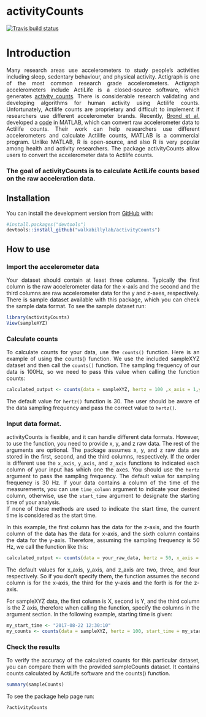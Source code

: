 
<!-- README.md is generated from README.Rmd. Please edit that file -->

<style>
body {
text-align: justify}
</style>

# activityCounts

<!-- badges: start -->

[![Travis build
status](https://travis-ci.org/walkabillylab/activityCounts.svg?branch=master)](https://travis-ci.org/walkabillylab/activityCounts)
<!-- badges: end -->

# Introduction

Many research areas use accelerometers to study people’s activities
including sleep, sedentary behaviour, and physical activity. Actigraph
is one of the most common research grade accelerometers. Actigraph
accelerometers include ActiLife is a closed-source software, which
generates [activity
counts](https://s3.amazonaws.com/actigraphcorp.com/wp-content/uploads/2017/11/26205758/ActiGraph-White-Paper_What-is-a-Count_.pdf).
There is considerable research validating and developing algorithms for
human activity using Actilife counts. Unfortunately, Actilife counts are
proprietary and difficult to implement if researchers use different
accelerometer brands. Recently, [Brond et
al.](https://www.ncbi.nlm.nih.gov/pubmed/28604558) developed a
[code](https://github.com/jbrond/ActigraphCounts) in MATLAB, which can
convert raw accelerometer data to Actilife counts. Their work can help
researchers use different accelerometers and calculate Actilife counts,
MATLAB is a commercial program. Unlike MATLAB, R is open-source, and
also R is very popular among health and activity researchers. The
package activityCounts allow users to convert the accelerometer data to
Actilife
counts.

### The goal of activityCounts is to calculate ActiLife counts based on the raw acceleration data.

## Installation

You can install the development version from
[GitHub](https://github.com/) with:

``` r
#install.packages("devtools")
devtools::install_github("walkabillylab/activityCounts")
```

## How to use

### Import the accelerometer data

Your dataset should contain at least three columns. Typically the first
column is the raw accelerometer data for the x-axis and the second and
the third columns are raw accelerometer data for the y and z-axes,
respectively. There is sample dataset available with this package, which
you can check the sample data format. To see the sample dataset run:

``` r
library(activityCounts)
View(sampleXYZ)
```

### Calculate counts

To calculate counts for your data, use the `counts()` function. Here is
an example of using the counts() function. We use the included sampleXYZ
dataset and then call the `counts()` function. The sampling frequency of
our data is 100Hz, so we need to pass this value when calling the
function counts:

``` r
calculated_output <- counts(data = sampleXYZ, hertz = 100 ,x_axis = 1,y_axis = 2,z_axis = 3)
```

The default value for `hertz()` function is 30. The user should be aware
of the data sampling frequency and pass the correct value to `hertz()`.

### Input data format.

activityCounts is flexible, and it can handle different data formats.
However, to use the function, you need to provide x, y, and z raw data.
The rest of the arguments are optional. The package assumes x, y, and z
raw data are stored in the first, second, and the third columns,
respectively. If the order is different use the `x_axis`, `y_axis`, and
`z_axis` functions to indicated each column of your input has which one
the axes. You should use the `hertz` argument to pass the sampling
frequency. The default value for sampling frequency is 30 Hz. If your
data contains a column of the time of the measurements, you can use
`time_column` argument to indicate your desired column, otherwise, use
the `start_time` argument to designate the starting time of your
analysis.<br> If none of these methods are used to indicate the start
time, the current time is considered as the start time.

In this example, the first column has the data for the z-axis, and the
fourth column of the data has the data for x-axis, and the sixth column
contains the data for the y-axis. Therefore, assuming the sampling
frequency is 50 Hz, we call the function like
this:

``` r
calculated_output <- counts(data = your_raw_data, hertz = 50, x_axis = 4, y_axis = 6, z_axis = 1)
```

The default values for x\_axis, y\_axis, and z\_axis are two, three, and
four respectively. So if you don’t specify them, the function assumes
the second column is for the x-axis, the third for the y-axis and the
forth is for the z-axis.  

For sampleXYZ data, the first column is X, second is Y, and the third column is the Z axis, therefore when calling the function, specify the columns in the argument section. In the following example, starting time is given:

``` r
my_start_time <- "2017-08-22 12:30:10"
my_counts <- counts(data = sampleXYZ, hertz = 100, start_time = my_start_time,x_axis = 1,y_axis = 2,z_axis = 3)
```

### Check the results

To verify the accuracy of the calculated counts for this particular
dataset, you can compare them with the provided sampleCounts dataset. It
contains counts calculated by ActiLife software and the counts()
function.

``` r
summary(sampleCounts)
```

To see the package help page run:

``` r
?activityCounts
```
